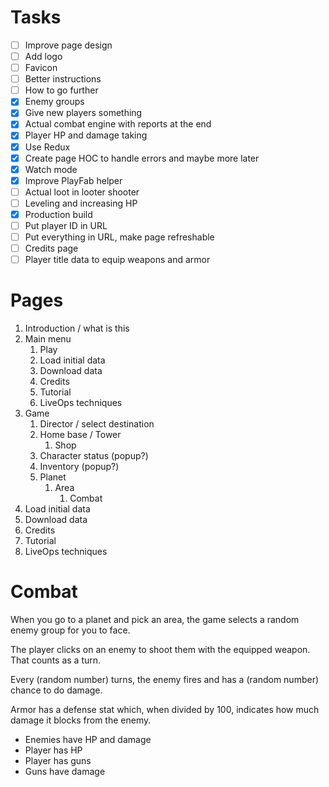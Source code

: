 # Tasks

- [ ] Improve page design
- [ ] Add logo
- [ ] Favicon
- [ ] Better instructions
- [ ] How to go further
- [x] Enemy groups
- [x] Give new players something
- [x] Actual combat engine with reports at the end
- [x] Player HP and damage taking
- [x] Use Redux
- [x] Create page HOC to handle errors and maybe more later
- [x] Watch mode
- [x] Improve PlayFab helper
- [ ] Actual loot in looter shooter
- [ ] Leveling and increasing HP
- [x] Production build
- [ ] Put player ID in URL
- [ ] Put everything in URL, make page refreshable
- [ ] Credits page
- [ ] Player title data to equip weapons and armor

# Pages

1. Introduction / what is this
1. Main menu
    1. Play
    1. Load initial data
    1. Download data
    1. Credits
    1. Tutorial
    1. LiveOps techniques
1. Game
    1. Director / select destination
    1. Home base / Tower
        1. Shop
    1. Character status (popup?)
    1. Inventory (popup?)
    1. Planet
        1. Area
            1. Combat
1. Load initial data
1. Download data
1. Credits
1. Tutorial
1. LiveOps techniques

# Combat

When you go to a planet and pick an area, the game selects a random enemy group for you to face.

The player clicks on an enemy to shoot them with the equipped weapon. That counts as a turn.

Every (random number) turns, the enemy fires and has a (random number) chance to do damage.

Armor has a defense stat which, when divided by 100, indicates how much damage it blocks from the enemy.

- Enemies have HP and damage
- Player has HP
- Player has guns
- Guns have damage